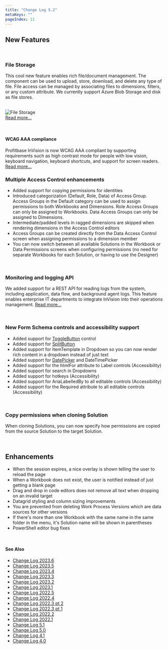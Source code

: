 ```yaml
---
title: "Change Log 5.2"
metaKeys: ""
pageIndex: 11
---
```


## New Features

<br/>

### File Storage

This cool new feature enables rich file/document management. The component can be used to upload, store, download, and delete any type of file.
File access can be managed by associating files to dimensions, filters, or any custom attribute. We currently support Azure Blob Storage and disk as file stores.  
<br/>

![File Storage](https://profitbasedocs.blob.core.windows.net/images/FileStorage_Panel.PNG)  
[Read more...](../docs/filestorage.md)

<br/>

#### WCAG AAA compliance

Profitbase InVision is now WCAG AAA compliant by supporting requirements such as high contrast mode for people with low vision, keyboard navigation, keyboard shortcuts, and support for screen readers.  
[Read more...](../docs/accessibility/accessibility.md)
<br/>

### Multiple Access Control enhancements

- Added support for copying permissions for identities
- Introduced categorization (Default, Role, Data) of Access Group.  
  Access Groups in the Default category can be used to assign permissions to both Workbooks and Dimensions.
  Role Access Groups can only be assigned to Workbooks. Data Access Groups can only be assigned to Dimensions.
- Intermediate/padded levels in ragged dimensions are skipped when rendering dimensions in the Access Control editors
- Access Groups can be created directly from the Data Access Control screen when assigning permissions to a dimension member
- You can now switch between all available Solutions in the Workbook or Data Permissions screens when configuring permissions (no need for separate Workbooks for each Solution, or having to use the Designer)

<br/>

### Monitoring and logging API

We added support for a REST API for reading logs from the system, including application, data flow, and background agent logs.
This feature enables enterprise IT departments to integrate InVision into their operations management.
[Read more...](../docs/systemsetup/monitoring/httpapi.md)

<br/>

### New Form Schema controls and accessibility support

- Added support for [ToggleButton](../docs/forms/formschemas/controls/togglebutton.md) control
- Added support for [SplitButton](../docs/forms/formschemas/controls/splitbutton.md)
- Added support for ItemTemplate in Dropdown so you can now render rich content in a dropdown instead of just text
- Added support for [DatePicker](../docs/forms/formschemas/controls/datepicker.md) and DateTimePicker
- Added support for the htmlFor attribute to Label controls (Accessibility)
- Added support for search in Dropdowns
- Added support for hotkeys (Accessibility)
- Added support for AriaLabelledBy to all editable controls (Accessibility)
- Added support for the Required attribute to all editable controls (Accessibility)

<br/>

### Copy permissions when cloning Solution

When cloning Solutions, you can now specify how permissions are copied from the source Solution to the target Solution.

<br/>

## Enhancements

- When the session expires, a nice overlay is shown telling the user to reload the page
- When a Workbook does not exist, the user is notified instead of just getting a blank page
- Drag and drop in code editors does not remove all text when dropping on an invalid target
- Datagrid styling and column sizing improvements
- You are prevented from deleting Work Process Versions which are data sources for other versions
- If there's more than one Workbook with the same name in the same folder in the menu, it's Solution name will be shown in parentheses
- PowerShell editor bug fixes

<br/>

#### See Also

- [Change Log 2023.6](changelog23_6.md)
- [Change Log 2023.5](changelog23_5.md)
- [Change Log 2023.4](changelog23_4.md)
- [Change Log 2023.3](changelog23_3.md)
- [Change Log 2023.2](changelog23_2.md)
- [Change Log 2023.1](changelog23_1.md)
- [Change Log 2022.5](changelog22_5.md)
- [Change Log 2022.4](changelog22_4.md)
- [Change Log 2022.3 pt 2](changelog22_3_2.md)
- [Change Log 2022.3 pt 1](changelog22_3_1.md)
- [Change Log 2022.2](changelog22_2.md)
- [Change Log 2022.1](changelog22_1.md)
- [Change Log 5.1](changelog51.md)
- [Change Log 5.0](changelog5.md)
- [Change Log 4.1](changelog41.md)
- [Change Log 4.0](changelog40.md)

